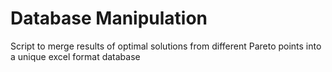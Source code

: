 # Database Manipulation
Script to merge results of optimal solutions from different Pareto points into a unique excel format database
